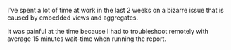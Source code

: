 I've spent a lot of time at work in the last 2 weeks on a bizarre issue that is caused by embedded views and aggregates.

It was painful at the time because I had to troubleshoot remotely with average 15 minutes wait-time when running the report.
